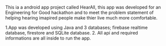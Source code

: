 This ia a android app project called HearAll, this app was developed for an Engineering for Good hackathon and to meet the problem statement of helping hearing 
imapired people make thier live much more comfortable.

1.App was developed using Java and 3 databases; firebase realtime database, firestore and SQLite database.
2. All api and required informations are all inside to run the app.
